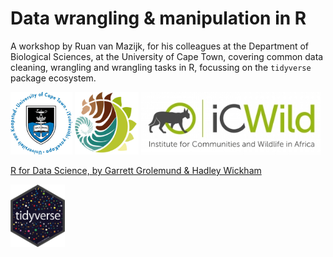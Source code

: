 # Data wrangling & manipulation in R

A workshop by Ruan van Mazijk, for his colleagues at the Department of Biological Sciences, at the University of Cape Town, covering common data cleaning, wrangling and wrangling tasks in R, focussing on the `tidyverse` package ecosystem.

<p>
  <img src="images/logos/UCT.png"    height="100px" />
  <img src="images/logos/BIO.png"    height="100px" />
  <img src="images/logos/iCWild.jpg" height="100px" />
</p>

[R for Data Science, by Garrett Grolemund & Hadley Wickham](https://r4ds.had.co.nz/)

<img src="images/logos/hex-tidyverse.png" height="100px" />
